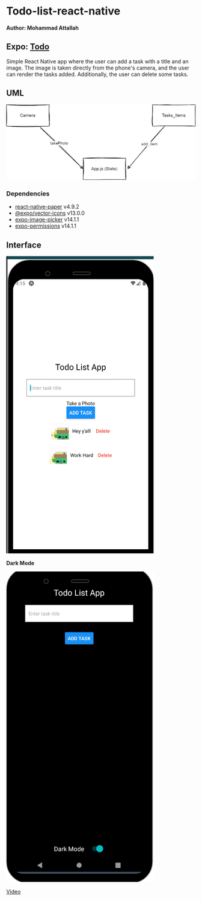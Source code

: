 # Todo-list-react-native

**Author: Mohammad Attallah**

**Expo**: [Todo ](https://snack.expo.dev/@mohattallah/todo-list)
---

Simple React Native app where the user can add a task with a title and an image. The image is taken directly from the phone's camera, and the user can render the tasks added. Additionally, the user can delete some tasks.

## UML 
![UML](./Untitled%20Diagram.jpg)

### Dependencies

- [react-native-paper](https://github.com/callstack/react-native-paper) v4.9.2
- [@expo/vector-icons](https://github.com/expo/vector-icons) v13.0.0
- [expo-image-picker](https://github.com/expo/expo/tree/master/packages/expo-image-picker) v14.1.1
- [expo-permissions](https://github.com/expo/expo/tree/master/packages/expo-permissions) v14.1.1


## Interface

![Interface](./phone%20Screen.png)

**Dark Mode**

![](./dark%20mode.png)


[Video](./Embed%20-%20Google%20Chrome%202023-10-02%2004-01-32.mp4)
